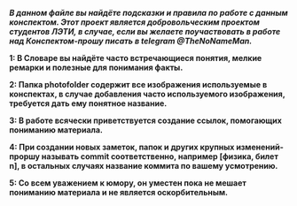 ***В данном файле вы найдёте подсказки и правила по работе с данным конспектом. Этот проект является добровольческим проектом студентов ЛЭТИ, в случае, если вы желаете поучаствовать в работе над Конспектом-прошу писать в telegram @TheNoNameMan.*** 
	
 **1: В Cловаре вы найдёте часто встречающиеся понятия, мелкие ремарки и полезные для понимания факты.**
	
 **2: Папка photofolder содержит все изображения используемые в конспектах, в случае добавления часто используемого изображения, требуется дать ему понятное название.**

 **3: В работе всячески приветствуется создание ссылок, помогающих пониманию материала.**

 **4: При создании новых заметок, папок и других крупных изменений-проршу называть commit соответственно, например [физика, билет n], в остальных случаях название коммита по вашему усмотрению.**

 **5: Со всем уважением к юмору, он уместен пока не мешает пониманию материала и не является оскорбительным.**
